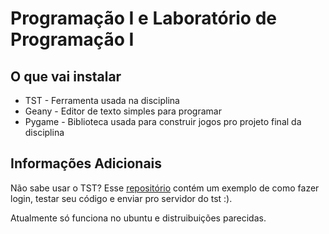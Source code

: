 # Programação I e Laboratório de Programação I

## O que vai instalar

* TST - Ferramenta usada na disciplina
* Geany - Editor de texto simples para programar
* Pygame - Biblioteca usada para construir jogos pro projeto final da disciplina


## Informações Adicionais

Não sabe usar o TST? Esse [repositório](https://github.com/thayannevls/tst) contém um exemplo de como fazer login, testar seu código e enviar pro servidor do tst :).

Atualmente só funciona no ubuntu e distruibuições parecidas.
